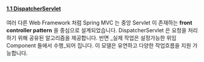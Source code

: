 #### [1.1 DispatcherServlet](https://docs.spring.io/spring/docs/current/spring-framework-reference/web.html#mvc-servlet)

여러 다른 Web Framework 처럼 Spring MVC 는 중앙 Servlet 이 존재하는 __front controller pattern__ 을 중심으로 설계되었습니다.
DispatcherServlet 은 요청을 처리하기 위해 공유된 알고리즘을 제공합니다. 반면 _실제 작업은 설정가능한 위임 Component 들에서 수행_되어 집니다.
이 모델은 유연하고 다양한 작업흐름을 지원 가능합니다.

 